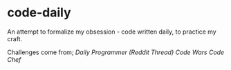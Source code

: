 # code-daily
An attempt to formalize my obsession - code written daily, to practice my craft.

Challenges come from;
    _Daily Programmer (Reddit Thread)_
    _Code Wars_
    _Code Chef_
